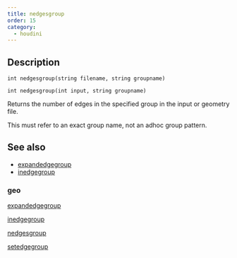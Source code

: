 ```yaml
---
title: nedgesgroup
order: 15
category:
  - houdini
---
```


## Description

`int nedgesgroup(string filename, string groupname)`

`int nedgesgroup(int input, string groupname)`

Returns the number of edges in the specified group in the input or geometry
file.

This must refer to an exact group name, not an adhoc group pattern.

## See also

- [expandedgegroup](expandedgegroup.html)
- [inedgegroup](inedgegroup.html)

### geo

[expandedgegroup](expandedgegroup.html)

[inedgegroup](inedgegroup.html)

[nedgesgroup](nedgesgroup.html)

[setedgegroup](setedgegroup.html)
